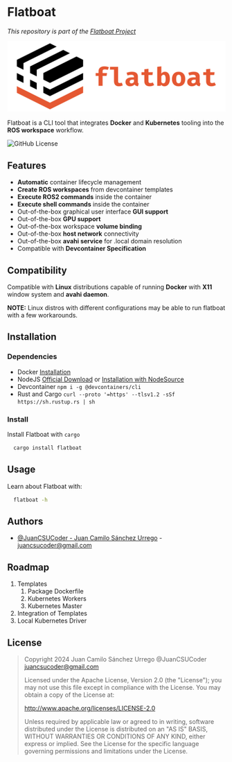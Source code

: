 # Flatboat

*This repository is part of the [Flatboat Project](https://github.com/JuanCSUCoder/FlatBoatProject)*

![Logo](https://github.com/JuanCSUCoder/flatboat-brand/blob/main/logo.png?raw=true)

Flatboat is a CLI tool that integrates **Docker** and **Kubernetes** tooling into the **ROS workspace** workflow.

![GitHub License](https://img.shields.io/github/license/JuanCSUCoder/flatboat-cli?style=for-the-badge)

## Features

- **Automatic** container lifecycle management
- **Create ROS workspaces** from devcontainer templates
- **Execute ROS2 commands** inside the container
- **Execute shell commands** inside the container
- Out-of-the-box graphical user interface **GUI support**
- Out-of-the-box **GPU support**
- Out-of-the-box workspace **volume binding**
- Out-of-the-box **host network** connectivity
- Out-of-the-box **avahi service** for .local domain resolution
- Compatible with **Devcontainer Specification**

## Compatibility

Compatible with **Linux** distributions capable of running **Docker** with **X11** window system and **avahi daemon**.

**NOTE:** Linux distros with different configurations may be able to run flatboat with a few workarounds.

## Installation

### Dependencies

- Docker [Installation](https://docs.docker.com/engine/install/)
- NodeJS [Official Download](https://nodejs.org/en) or [Installation with NodeSource](https://github.com/nodesource/distributions?tab=readme-ov-file#debian-and-ubuntu-based-distributions)
- Devcontainer `npm i -g @devcontainers/cli`
- Rust and Cargo `curl --proto '=https' --tlsv1.2 -sSf https://sh.rustup.rs | sh`

### Install

Install Flatboat with `cargo`

```bash
  cargo install flatboat
```

## Usage

Learn about Flatboat with:

```bash
  flatboat -h
```

## Authors

- [@JuanCSUCoder - Juan Camilo Sánchez Urrego](https://www.github.com/JuanCSUCoder) - <juancsucoder@gmail.com>

## Roadmap

1. Templates
    1. Package Dockerfile
    2. Kubernetes Workers
    3. Kubernetes Master
2. Integration of Templates
3. Local Kubernetes Driver

## License

> Copyright 2024 Juan Camilo Sánchez Urrego @JuanCSUCoder <juancsucoder@gmail.com>
>
> Licensed under the Apache License, Version 2.0 (the "License");
> you may not use this file except in compliance with the License.
> You may obtain a copy of the License at:
>
> <http://www.apache.org/licenses/LICENSE-2.0>
>
> Unless required by applicable law or agreed to in writing, software
> distributed under the License is distributed on an "AS IS" BASIS,
> WITHOUT WARRANTIES OR CONDITIONS OF ANY KIND, either express or implied.
> See the License for the specific language governing permissions and
> limitations under the License.
